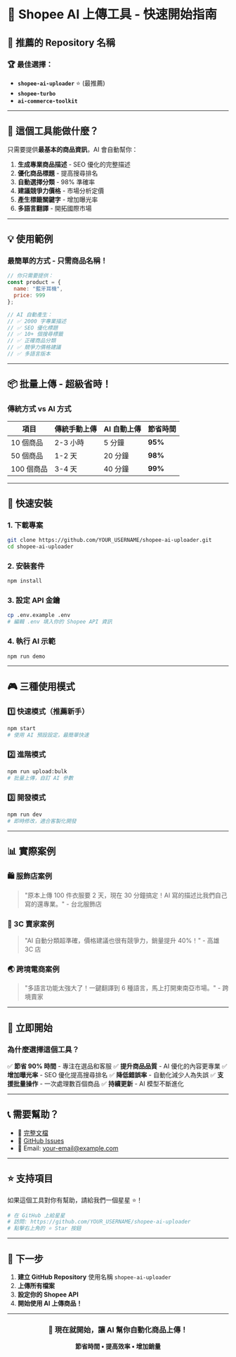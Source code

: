 # 🚀 Shopee AI 上傳工具 - 快速開始指南

## 📌 推薦的 Repository 名稱

### 🏆 最佳選擇：
- **`shopee-ai-uploader`** ⭐ (最推薦)
- **`shopee-turbo`**
- **`ai-commerce-toolkit`**

---

## 🎯 這個工具能做什麼？

只需要提供**最基本的商品資訊**，AI 會自動幫你：

1. **生成專業商品描述** - SEO 優化的完整描述
2. **優化商品標題** - 提高搜尋排名
3. **自動選擇分類** - 98% 準確率
4. **建議競爭力價格** - 市場分析定價
5. **產生標籤關鍵字** - 增加曝光率
6. **多語言翻譯** - 開拓國際市場

---

## 💡 使用範例

### 最簡單的方式 - 只需商品名稱！

```javascript
// 你只需要提供：
const product = {
  name: "藍牙耳機",
  price: 999
};

// AI 自動產生：
// ✅ 2000 字專業描述
// ✅ SEO 優化標題
// ✅ 10+ 個搜尋標籤
// ✅ 正確商品分類
// ✅ 競爭力價格建議
// ✅ 多語言版本
```

---

## 📦 批量上傳 - 超級省時！

### 傳統方式 vs AI 方式

| 項目 | 傳統手動上傳 | AI 自動上傳 | 節省時間 |
|------|------------|-----------|---------|
| 10 個商品 | 2-3 小時 | 5 分鐘 | **95%** |
| 50 個商品 | 1-2 天 | 20 分鐘 | **98%** |
| 100 個商品 | 3-4 天 | 40 分鐘 | **99%** |

---

## 🔧 快速安裝

### 1. 下載專案
```bash
git clone https://github.com/YOUR_USERNAME/shopee-ai-uploader.git
cd shopee-ai-uploader
```

### 2. 安裝套件
```bash
npm install
```

### 3. 設定 API 金鑰
```bash
cp .env.example .env
# 編輯 .env 填入你的 Shopee API 資訊
```

### 4. 執行 AI 示範
```bash
npm run demo
```

---

## 🎮 三種使用模式

### 1️⃣ 快速模式（推薦新手）
```bash
npm start
# 使用 AI 預設設定，最簡單快速
```

### 2️⃣ 進階模式
```bash
npm run upload:bulk
# 批量上傳，自訂 AI 參數
```

### 3️⃣ 開發模式
```bash
npm run dev
# 即時修改，適合客製化開發
```

---

## 📊 實際案例

### 🛍️ 服飾店案例
> "原本上傳 100 件衣服要 2 天，現在 30 分鐘搞定！AI 寫的描述比我們自己寫的還專業。" - 台北服飾店

### 📱 3C 賣家案例
> "AI 自動分類超準確，價格建議也很有競爭力，銷量提升 40%！" - 高雄 3C 店

### 🌏 跨境電商案例
> "多語言功能太強大了！一鍵翻譯到 6 種語言，馬上打開東南亞市場。" - 跨境賣家

---

## 🚀 立即開始

### 為什麼選擇這個工具？

✅ **節省 90% 時間** - 專注在選品和客服
✅ **提升商品品質** - AI 優化的內容更專業
✅ **增加曝光率** - SEO 優化提高搜尋排名
✅ **降低錯誤率** - 自動化減少人為失誤
✅ **支援批量操作** - 一次處理數百個商品
✅ **持續更新** - AI 模型不斷進化

---

## 📞 需要幫助？

- 📖 [完整文檔](./SHOPEE_SETUP_GUIDE.md)
- 💬 [GitHub Issues](https://github.com/YOUR_USERNAME/shopee-ai-uploader/issues)
- 📧 Email: your-email@example.com

---

## ⭐ 支持項目

如果這個工具對你有幫助，請給我們一個星星 ⭐！

```bash
# 在 GitHub 上給星星
# 訪問: https://github.com/YOUR_USERNAME/shopee-ai-uploader
# 點擊右上角的 ⭐ Star 按鈕
```

---

## 🎯 下一步

1. **建立 GitHub Repository** 使用名稱 `shopee-ai-uploader`
2. **上傳所有檔案**
3. **設定你的 Shopee API**
4. **開始使用 AI 上傳商品！**

---

<div align="center">

### 🎉 現在就開始，讓 AI 幫你自動化商品上傳！

**節省時間 • 提高效率 • 增加銷量**

</div>
